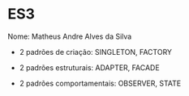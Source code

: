 # ES3
Nome: Matheus Andre Alves da Silva 

   - 2 padrões de criação: SINGLETON, FACTORY

   - 2 padrões estruturais: ADAPTER, FACADE

   - 2 padrões comportamentais: OBSERVER, STATE
